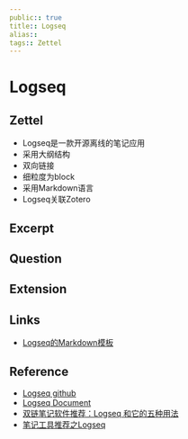 ```yaml
---
public:: true
title:: Logseq
alias:: 
tags:: Zettel
---
```


# Logseq

## Zettel
- Logseq是一款开源离线的笔记应用
- 采用大纲结构
- 双向链接
- 细粒度为block
- 采用Markdown语言
- Logseq关联Zotero

## Excerpt
## Question
## Extension
## Links
- [Logseq的Markdown模板](Logseq的Markdown模板.md)

## Reference
- [Logseq github](https://github.com/logseq/logseq)
- [Logseq Document](https://docs.logseq.com/#/page/Contents)
- [双链笔记软件推荐：Logseq 和它的五种用法](https://sspai.com/post/69503)
- [笔记工具推荐之Logseq](https://zhuanlan.zhihu.com/p/418969961)
